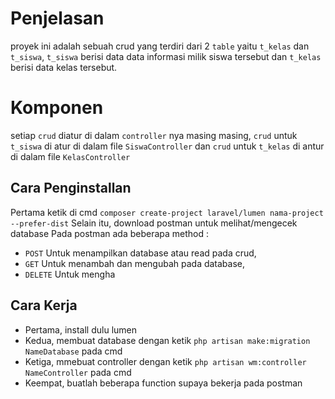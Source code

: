 # Penjelasan
proyek ini adalah sebuah crud yang terdiri dari 2 `table` yaitu `t_kelas` dan `t_siswa`, `t_siswa` berisi data data informasi milik siswa tersebut dan `t_kelas` berisi data kelas tersebut.

# Komponen
setiap  `crud` diatur di dalam `controller` nya masing masing, `crud` untuk `t_siswa` di atur di dalam file `SiswaController` dan `crud` untuk `t_kelas` di antur di dalam file `KelasController`

## Cara Penginstallan 

Pertama ketik di cmd `composer create-project laravel/lumen nama-project --prefer-dist` 
Selain itu, download postman untuk melihat/mengecek database
Pada postman ada beberapa method :
- `POST` Untuk menampilkan database atau read pada crud,
- `GET` Untuk menambah dan mengubah pada database,
- `DELETE` Untuk mengha
## Cara Kerja

- Pertama, install dulu lumen
- Kedua, membuat database dengan ketik `php artisan make:migration NameDatabase` pada cmd
- Ketiga, mmebuat controller dengan ketik `php artisan wm:controller NameController` pada cmd
- Keempat, buatlah beberapa function supaya bekerja pada postman

